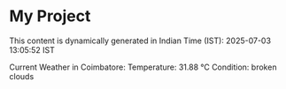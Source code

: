 # My Project

This content is dynamically generated in Indian Time (IST): 2025-07-03 13:05:52 IST


Current Weather in Coimbatore:
Temperature: 31.88 °C
Condition: broken clouds
